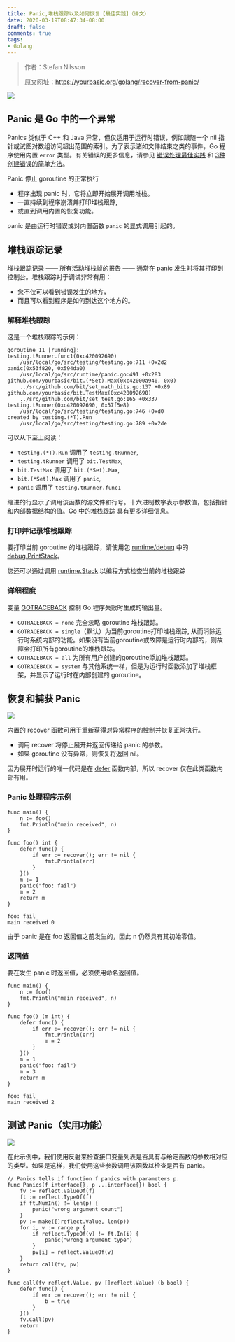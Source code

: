 ```yaml
---
title: Panic,堆栈跟踪以及如何恢复【最佳实践】（译文）
date: 2020-03-19T08:47:34+08:00
draft: false
comments: true
tags: 
- Golang
---
```


> 作者：Stefan Nilsson
> 
> 原文网址：https://yourbasic.org/golang/recover-from-panic/

![](http://oss.xiayuguo.com/blog/202003/panic-thumb.jpg)

## Panic 是 Go 中的一个异常

Panics 类似于 C++ 和 Java 异常，但仅适用于运行时错误，例如跟随一个 nil 指针或试图对数组访问超出范围的索引。为了表示诸如文件结束之类的事件，Go 程序使用内置 `error` 类型。有关错误的更多信息，请参见 [错误处理最佳实践]() 和 [3种创建错误的简单方法]()。

Panic 停止 goroutine 的正常执行

- 程序出现 panic 时，它将立即开始展开调用堆栈。
- 一直持续到程序崩溃并打印堆栈跟踪,
- 或直到调用内置的恢复功能。

panic 是由运行时错误或对内置函数 `panic` 的显式调用引起的。

## 堆栈跟踪记录
堆栈跟踪记录 —— 所有活动堆栈帧的报告 —— 通常在 panic 发生时将其打印到控制台。堆栈跟踪对于调试非常有用：

- 您不仅可以看到错误发生的地方，
- 而且可以看到程序是如何到达这个地方的。

### 解释堆栈跟踪

这是一个堆栈跟踪的示例：

```
goroutine 11 [running]:
testing.tRunner.func1(0xc420092690)
    /usr/local/go/src/testing/testing.go:711 +0x2d2
panic(0x53f820, 0x594da0)
    /usr/local/go/src/runtime/panic.go:491 +0x283
github.com/yourbasic/bit.(*Set).Max(0xc42000a940, 0x0)
    ../src/github.com/bit/set_math_bits.go:137 +0x89
github.com/yourbasic/bit.TestMax(0xc420092690)
    ../src/github.com/bit/set_test.go:165 +0x337
testing.tRunner(0xc420092690, 0x57f5e8)
    /usr/local/go/src/testing/testing.go:746 +0xd0
created by testing.(*T).Run
    /usr/local/go/src/testing/testing.go:789 +0x2de
```
可以从下至上阅读：

- `testing.(*T).Run` 调用了 `testing.tRunner`,
- `testing.tRunner` 调用了 `bit.TestMax`,
- `bit.TestMax` 调用了 `bit.(*Set).Max`,
- `bit.(*Set).Max` 调用了 `panic`,
- `panic` 调用了 `testing.tRunner.func1`

缩进的行显示了调用该函数的源文件和行号。十六进制数字表示参数值，包括指针和内部数据结构的值。[Go 中的堆栈跟踪](https://www.goinggo.net/2015/01/stack-traces-in-go.html "Stack Traces in Go") 具有更多详细信息。

### 打印并记录堆栈跟踪

要打印当前 goroutine 的堆栈跟踪，请使用包 [runtime/debug](https://golang.org/pkg/runtime/debug/ "runtime/debug") 中的[debug.PrintStack](https://golang.org/pkg/runtime/debug/#PrintStack "debug.PrintStack")。

您还可以通过调用 [runtime.Stack](https://golang.org/pkg/runtime/#Stack "runtime.Stack") 以编程方式检查当前的堆栈跟踪

### 详细程度

变量 [GOTRACEBACK](https://golang.org/pkg/runtime/#hdr-Environment_Variables "GOTRACEBACK") 控制 Go 程序失败时生成的输出量。

- `GOTRACEBACK = none` 完全忽略 goroutine 堆栈跟踪。
- `GOTRACEBACK = single`（默认）为当前goroutine打印堆栈跟踪, 从而消除运行时系统内部的功能。如果没有当前goroutine或故障是运行时内部的，则故障会打印所有goroutine的堆栈跟踪。
- `GOTRACEBACK = all` 为所有用户创建的goroutine添加堆栈跟踪。
- `GOTRACEBACK = system` 与其他系统一样，但是为运行时函数添加了堆栈框架，并显示了运行时在内部创建的 goroutine。

## 恢复和捕获 Panic
![](http://oss.xiayuguo.com//blog/202003/extinguish-fire.jpg)

内置的 recover 函数可用于重新获得对异常程序的控制并恢复正常执行。

- 调用 recover 将停止展开并返回传递给 panic 的参数。
- 如果 goroutine 没有异常，则恢复将返回 nil。

因为展开时运行的唯一代码是在 [defer](https://yourbasic.org/golang/defer/ "defer") 函数内部，所以 recover 仅在此类函数内部有用。

### Panic 处理程序示例
```
func main() {
	n := foo()
	fmt.Println("main received", n)
}

func foo() int {
	defer func() {
		if err := recover(); err != nil {
			fmt.Println(err)
		}
	}()
	m := 1
	panic("foo: fail")
	m = 2
	return m
}
```

```
foo: fail
main received 0
```

由于 panic 是在 foo 返回值之前发生的，因此 n 仍然具有其初始零值。

### 返回值

要在发生 panic 时返回值，必须使用命名返回值。
```
func main() {
	n := foo()
	fmt.Println("main received", n)
}

func foo() (m int) {
	defer func() {
		if err := recover(); err != nil {
			fmt.Println(err)
			m = 2
		}
	}()
	m = 1
	panic("foo: fail")
	m = 3
	return m
}
```

```
foo: fail
main received 2
```

## 测试 Panic（实用功能）
![](http://oss.xiayuguo.com//blog/202003/panic-button.jpg)

在此示例中，我们使用反射来检查接口变量列表是否具有与给定函数的参数相对应的类型。如果是这样，我们使用这些参数调用该函数以检查是否有 panic。

```
// Panics tells if function f panics with parameters p.
func Panics(f interface{}, p ...interface{}) bool {
	fv := reflect.ValueOf(f)
	ft := reflect.TypeOf(f)
	if ft.NumIn() != len(p) {
		panic("wrong argument count")
	}
	pv := make([]reflect.Value, len(p))
	for i, v := range p {
		if reflect.TypeOf(v) != ft.In(i) {
			panic("wrong argument type")
		}
		pv[i] = reflect.ValueOf(v)
	}
	return call(fv, pv)
}

func call(fv reflect.Value, pv []reflect.Value) (b bool) {
	defer func() {
		if err := recover(); err != nil {
			b = true
		}
	}()
	fv.Call(pv)
	return
}
```